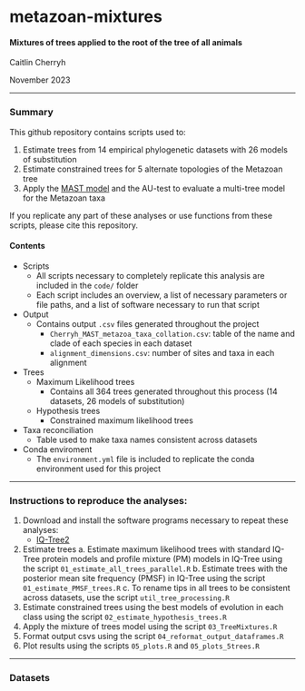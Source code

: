 # metazoan-mixtures 
#### Mixtures of trees applied to the root of the tree of all animals

Caitlin Cherryh

November 2023

***
### Summary

This github repository contains scripts used to:

1. Estimate trees from 14 empirical phylogenetic datasets with 26 models of substitution
2. Estimate constrained trees for 5 alternate topologies of the Metazoan tree
3. Apply the [MAST model](https://www.biorxiv.org/content/10.1101/2022.10.06.511210v1) and the AU-test to evaluate a multi-tree model for the Metazoan taxa

If you replicate any part of these analyses or use functions from these scripts, please cite this repository.

#### Contents
+ Scripts
     + All scripts necessary to completely replicate this analysis are included in the `code/` folder
    + Each script includes an overview, a list of necessary parameters or file paths,  and a list of software necessary to run that script
+ Output
    + Contains output `.csv` files generated throughout the project
        + `Cherryh_MAST_metazoa_taxa_collation.csv`: table of the name and clade of each species in each dataset
        + `alignment_dimensions.csv`: number of sites and taxa in each alignment    
+ Trees
    + Maximum Likelihood trees
        + Contains all 364 trees generated throughout this process (14 datasets, 26 models of substitution)
    + Hypothesis trees
        + Constrained maximum likelihood trees
+ Taxa reconciliation
    + Table used to make taxa names consistent across datasets
+ Conda enviroment
    + The `environment.yml` file is included to replicate the conda environment used for this project

***
### Instructions to reproduce the analyses:
1. Download and install the software programs necessary to repeat these analyses:
    + [IQ-Tree2](http://www.iqtree.org/)
2. Estimate trees
    a. Estimate maximum likelihood trees with standard IQ-Tree protein models and profile mixture (PM) models in IQ-Tree using the script `01_estimate_all_trees_parallel.R`
   b. Estimate trees with the posterior mean site frequency (PMSF) in IQ-Tree using the script `01_estimate_PMSF_trees.R`
   c. To rename tips in all trees to be consistent across datasets, use the script `util_tree_processing.R`   
4. Estimate constrained trees using the best models of evolution in each class using the script `02_estimate_hypothesis_trees.R`
5. Apply the mixture of trees model using the script `03_TreeMixtures.R`
6. Format output csvs using the script `04_reformat_output_dataframes.R`
7. Plot results using the scripts `05_plots.R` and `05_plots_5trees.R`

***
### Datasets
